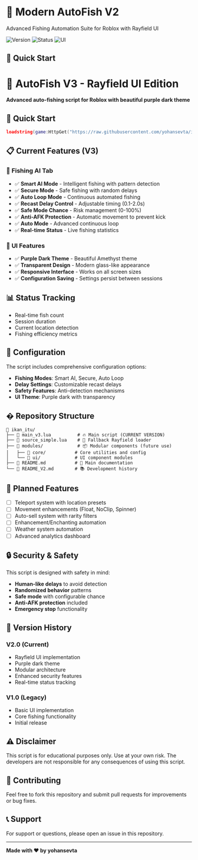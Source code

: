 # 🐳 Modern AutoFish V2

Advanced Fishing Automation Suite for Roblox with Rayfield UI

![Version](https://img.shields.io/badge/version-2.0-purple)
![Status](https://img.shields.io/badge/status-active-green)
![UI](https://img.shields.io/badge/UI-Rayfield-purple)

## 🚀 Quick Start

# 🐳 AutoFish V3 - Rayfield UI Edition

**Advanced auto-fishing script for Roblox with beautiful purple dark theme**

## 🚀 Quick Start

```lua
loadstring(game:HttpGet("https://raw.githubusercontent.com/yohansevta/ikan_itu/refs/heads/main/main_v3.lua"))()
```

## 📋 Current Features (V3)

### 🤖 **Fishing AI Tab**
- ✅ **Smart AI Mode** - Intelligent fishing with pattern detection
- ✅ **Secure Mode** - Safe fishing with random delays
- ✅ **Auto Loop Mode** - Continuous automated fishing
- ✅ **Recast Delay Control** - Adjustable timing (0.1-2.0s)
- ✅ **Safe Mode Chance** - Risk management (0-100%)
- ✅ **Anti-AFK Protection** - Automatic movement to prevent kick
- ✅ **Auto Mode** - Advanced continuous loop
- ✅ **Real-time Status** - Live fishing statistics

### 🎨 **UI Features**
- ✅ **Purple Dark Theme** - Beautiful Amethyst theme
- ✅ **Transparent Design** - Modern glass-like appearance
- ✅ **Responsive Interface** - Works on all screen sizes
- ✅ **Configuration Saving** - Settings persist between sessions

## 📊 Status Tracking

- Real-time fish count
- Session duration
- Current location detection
- Fishing efficiency metrics

## 🔧 Configuration

The script includes comprehensive configuration options:

- **Fishing Modes**: Smart AI, Secure, Auto Loop
- **Delay Settings**: Customizable recast delays
- **Safety Features**: Anti-detection mechanisms
- **UI Theme**: Purple dark with transparency

## �️ Repository Structure

```
📁 ikan_itu/
├── 📄 main_v3.lua          # 🔥 Main script (CURRENT VERSION)
├── 📄 source_simple.lua    # 🔧 Fallback Rayfield loader
├── 📁 modules/             # 📦 Modular components (future use)
│   ├── 📁 core/           # Core utilities and config
│   └── 📁 ui/             # UI component modules
├── 📄 README.md           # 📖 Main documentation
└── 📄 README_V2.md        # 📚 Development history
```

## 🎯 Planned Features

- [ ] Teleport system with location presets
- [ ] Movement enhancements (Float, NoClip, Spinner)
- [ ] Auto-sell system with rarity filters
- [ ] Enhancement/Enchanting automation
- [ ] Weather system automation
- [ ] Advanced analytics dashboard

## 🔒 Security & Safety

This script is designed with safety in mind:

- **Human-like delays** to avoid detection
- **Randomized behavior** patterns
- **Safe mode** with configurable chance
- **Anti-AFK protection** included
- **Emergency stop** functionality

## 📝 Version History

### V2.0 (Current)
- Rayfield UI implementation
- Purple dark theme
- Modular architecture
- Enhanced security features
- Real-time status tracking

### V1.0 (Legacy)
- Basic UI implementation
- Core fishing functionality
- Initial release

## ⚠️ Disclaimer

This script is for educational purposes only. Use at your own risk. The developers are not responsible for any consequences of using this script.

## 🤝 Contributing

Feel free to fork this repository and submit pull requests for improvements or bug fixes.

## 📞 Support

For support or questions, please open an issue in this repository.

---

**Made with ❤️ by yohansevta**